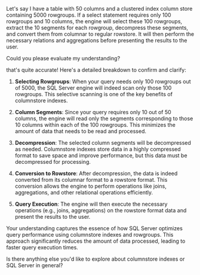 Let's say I have a table with 50 columns and a clustered index column store containing 5000 rowgroups. 
If a select statement requires only 100 rowgroups and 10 columns, the engine will select these 100 rowgroups, 
extract the 10 segments for each rowgroup, decompress these segments, and convert them from columnar to regular rowstore. 
It will then perform the necessary relations and aggregations before presenting the results to the user. 

Could you please evaluate my understanding?


that's quite accurate! Here's a detailed breakdown to confirm and clarify:

1. **Selecting Rowgroups**: When your query needs only 100 rowgroups out of 5000, the SQL Server engine will indeed scan only those 100 rowgroups. This selective scanning is one of the key benefits of columnstore indexes.

2. **Column Segments**: Since your query requires only 10 out of 50 columns, the engine will read only the segments corresponding to those 10 columns within each of the 100 rowgroups. This minimizes the amount of data that needs to be read and processed.

3. **Decompression**: The selected column segments will be decompressed as needed. Columnstore indexes store data in a highly compressed format to save space and improve performance, but this data must be decompressed for processing.

4. **Conversion to Rowstore**: After decompression, the data is indeed converted from its columnar format to a rowstore format. This conversion allows the engine to perform operations like joins, aggregations, and other relational operations efficiently.

5. **Query Execution**: The engine will then execute the necessary operations (e.g., joins, aggregations) on the rowstore format data and present the results to the user.

Your understanding captures the essence of how SQL Server optimizes query performance using columnstore indexes and rowgroups. This approach significantly reduces the amount of data processed, leading to faster query execution times.

Is there anything else you'd like to explore about columnstore indexes or SQL Server in general?

